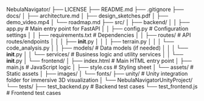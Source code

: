 NebulaNavigator/
├── LICENSE
├── README.md
├── .gitignore
├── docs/
│   ├── architecture.md
│   ├── design_sketches.pdf
│   ├── demo_video.mp4
│   └── roadmap.md
├── src/
│   ├── backend/
│   │   ├── app.py            # Main entry point for FastAPI
│   │   ├── config.py         # Configuration settings
│   │   ├── requirements.txt  # Dependencies
│   │   ├── routes/           # API routes/endpoints
│   │   │   ├── __init__.py
│   │   │   ├── terrain.py
│   │   │   └── code_analysis.py
│   │   ├── models/           # Data models (if needed)
│   │   │   └── __init__.py
│   │   └── services/         # Business logic and utility services
│   │       └── __init__.py
│   └── frontend/
│       ├── index.html        # Main HTML entry point
│       ├── main.js           # JavaScript logic
│       ├── style.css         # Styling sheet
│       └── assets/           # Static assets
│           ├── images/
│           └── fonts/
├── unity/                    # Unity integration folder for immersive 3D visualization
│   └── NebulaNavigatorUnityProject/
└── tests/
    ├── test_backend.py      # Backend test cases
    └── test_frontend.js     # Frontend test cases
